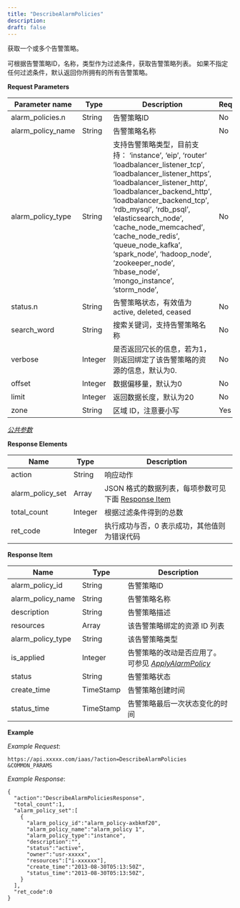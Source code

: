 ```yaml
---
title: "DescribeAlarmPolicies"
description: 
draft: false
---
```


获取一个或多个告警策略。

可根据告警策略ID，名称，类型作为过滤条件，获取告警策略列表。 如果不指定任何过滤条件，默认返回你所拥有的所有告警策略。

**Request Parameters**

| Parameter name | Type | Description | Required |
| --- | --- | --- | --- |
| alarm_policies.n | String | 告警策略ID | No |
| alarm_policy_name | String | 告警策略名称 | No |
| alarm_policy_type | String | 支持告警策略类型，目前支持： ‘instance’, ‘eip’, ‘router’ ‘loadbalancer_listener_tcp’, ‘loadbalancer_listener_https’, ‘loadbalancer_listener_http’, ‘loadbalancer_backend_http’, ‘loadbalancer_backend_tcp’, ‘rdb_mysql’, ‘rdb_psql’, ‘elasticsearch_node’, ‘cache_node_memcached’, ‘cache_node_redis’, ‘queue_node_kafka’, ‘spark_node’, ‘hadoop_node’, ‘zookeeper_node’, ‘hbase_node’, ‘mongo_instance’, ‘storm_node’, | No |
| status.n | String | 告警策略状态，有效值为 active, deleted, ceased | No |
| search_word | String | 搜索关键词，支持告警策略名称 | No |
| verbose | Integer | 是否返回冗长的信息，若为1，则返回绑定了该告警策略的资源的信息，默认为0. | No |
| offset | Integer | 数据偏移量，默认为0 | No |
| limit | Integer | 返回数据长度，默认为20 | No |
| zone | String | 区域 ID，注意要小写 | Yes |

[_公共参数_](../../../parameters/)

**Response Elements**

| Name | Type | Description |
| --- | --- | --- |
| action | String | 响应动作 |
| alarm_policy_set | Array | JSON 格式的数据列表，每项参数可见下面 [Response Item](#response-item) |
| total_count | Integer | 根据过滤条件得到的总数 |
| ret_code | Integer | 执行成功与否，0 表示成功，其他值则为错误代码 |

**Response Item**

| Name | Type | Description |
| --- | --- | --- |
| alarm_policy_id | String | 告警策略ID |
| alarm_policy_name | String | 告警策略名称 |
| description | String | 告警策略描述 |
| resources | Array | 该告警策略绑定的资源 ID 列表 |
| alarm_policy_type | String | 该告警策略类型 |
| is_applied | Integer | 告警策略的改动是否应用了。 可参见 [_ApplyAlarmPolicy_](../apply_alarm_policy/) |
| status | String | 告警策略状态 |
| create_time | TimeStamp | 告警策略创建时间 |
| status_time | TimeStamp | 告警策略最后一次状态变化的时间 |

**Example**

_Example Request_:

```
https://api.xxxxx.com/iaas/?action=DescribeAlarmPolicies
&COMMON_PARAMS
```

_Example Response_:

```
{
  "action":"DescribeAlarmPoliciesResponse",
  "total_count":1,
  "alarm_policy_set":[
    {
      "alarm_policy_id":"alarm_policy-axbkmf20",
      "alarm_policy_name":"alarm_policy 1",
      "alarm_policy_type":"instance",
      "description":"",
      "status":"active",
      "owner":"usr-xxxxx",
      "resources":["i-xxxxxx"],
      "create_time":"2013-08-30T05:13:50Z",
      "status_time":"2013-08-30T05:13:50Z",
    }
  ],
  "ret_code":0
}
```
